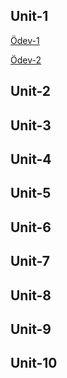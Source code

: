 ## Unit-1


[Ödev-1](Unit1-Practice1.pdf)

[Ödev-2](6.1.2.pdf)
## Unit-2

## Unit-3

## Unit-4

## Unit-5

## Unit-6

## Unit-7

## Unit-8

## Unit-9

## Unit-10
